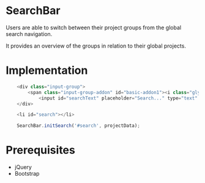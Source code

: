 # SearchBar

Users are able to switch between their project groups from the global search navigation. 

It provides an overview of the groups in relation to their global projects.


# Implementation

```js
    <div class="input-group">
        <span class="input-group-addon" id="basic-addon1"><i class="glyphicon glyphicon-search"></i></span>
            <input id="searchText" placeholder="Search..." type="text" class="form-control" autofocus/>  
    </div>

    <li id="search"></li>    

    SearchBar.initSearch('#search', projectData); 
```

# Prerequisites

* jQuery
* Bootstrap
